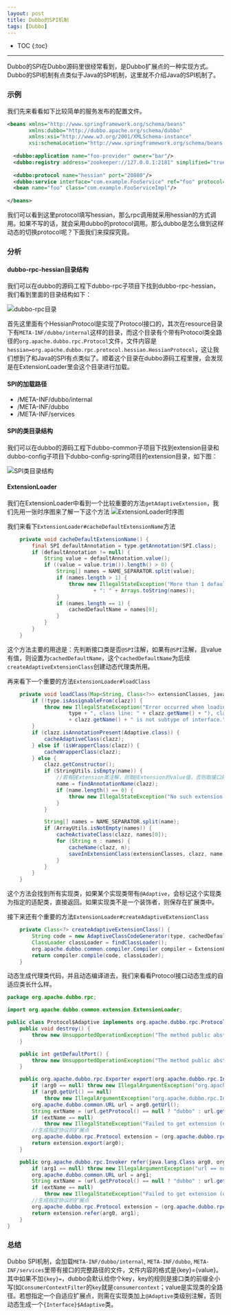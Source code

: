 ```yaml
---
layout: post
title: Dubbo的SPI机制
tags: [Dubbo]
---
```



* TOC
{:toc}
---

Dubbo的SPI在Dubbo源码里很经常看到，是Dubbo扩展点的一种实现方式。Dubbo的SPI机制有点类似于Java的SPI机制，这里就不介绍Java的SPI机制了。

### 示例

我们先来看看如下比较简单的服务发布的配置文件。

```xml
<beans xmlns="http://www.springframework.org/schema/beans"
       xmlns:dubbo="http://dubbo.apache.org/schema/dubbo"
       xmlns:xsi="http://www.w3.org/2001/XMLSchema-instance"
       xsi:schemaLocation="http://www.springframework.org/schema/beans http://www.springframework.org/schema/beans/spring-beans-4.3.xsd http://dubbo.apache.org/schema/dubbo http://dubbo.apache.org/schema/dubbo/dubbo.xsd">
  
  <dubbo:application name="foo-provider" owner="bar"/>
  <dubbo:registry address="zookeeper://127.0.0.1:2181" simplified="true"/>
  
  <dubbo:protocol name="hessian" port="20880"/>
  <dubbo:service interface="com.example.FooService" ref="foo" protocol="hessian" />
  <bean name="foo" class="com.example.FooServiceImpl"/>
  
</beans>
```

我们可以看到这里protocol填写hessian，那么rpc调用就采用hessian的方式调用。如果不写的话，就会采用dubbo的protocol调用。那么dubbo是怎么做到这样动态的切换protocol呢？下面我们来探探究竟。



### 分析

#### dubbo-rpc-hessian目录结构

我们可以在dubbo的源码工程下dubbo-rpc子项目下找到dubbo-rpc-hessian，我们看到里面的目录结构如下：

![dubbo-rpc目录]({{site.baseurl}}/images/dubbo-rpc.png)

首先这里面有个HessianProtocol是实现了Protocol接口的，其次在resource目录下有`META-INF/dubbo/internal`这样的目录，而这个目录有个带有Protocol类全路径的`org.apache.dubbo.rpc.Protocol`文件，文件内容是`hessian=org.apache.dubbo.rpc.protocol.hessian.HessianProtocol`，这让我们想到了和Java的SPI有点类似了。顺着这个目录在dubbo源码工程里搜，会发现是在ExtensionLoader里会这个目录进行加载。

#### SPI的加载路径

* /META-INF/dubbo/internal
* /META-INF/dubbo
* /META-INF/services

#### SPI的类目录结构

我们可以在dubbo的源码工程下dubbo-common子项目下找到extension目录和dubbo-config子项目下dubbo-config-spring项目的extension目录，如下图：

![SPI类目录结构]({{site.baseurl}}/images/SPI类目录结构.png)

#### ExtensionLoader

我们在ExtensionLoader中看到一个比较重要的方法`getAdaptiveExtension`，我们先用一张时序图来了解一下这个方法
![ExtensionLoader时序图]({{site.baseurl}}/images/ExtensionLoader时序图.png)

我们来看下`ExtensionLoader#cacheDefaultExtensionName`方法

```java
    private void cacheDefaultExtensionName() {
        final SPI defaultAnnotation = type.getAnnotation(SPI.class);
        if (defaultAnnotation != null) {
            String value = defaultAnnotation.value();
            if ((value = value.trim()).length() > 0) {
                String[] names = NAME_SEPARATOR.split(value);
                if (names.length > 1) {
                    throw new IllegalStateException("More than 1 default extension name on extension " + type.getName()
                            + ": " + Arrays.toString(names));
                }
                if (names.length == 1) {
                    cachedDefaultName = names[0];
                }
            }
        }
    }
```

这个方法主要的用途是：先判断接口类是否`@SPI`注解，如果有`@SPI`注解，且value有值，则设置为`cachedDefaultName`，这个`cachedDefaultName`为后续`createAdaptiveExtensionClass`创建动态代理类所用。

再来看下一个重要的方法`ExtensionLoader#loadClass`

```java
    private void loadClass(Map<String, Class<?>> extensionClasses, java.net.URL resourceURL, Class<?> clazz, String name) throws NoSuchMethodException {
        if (!type.isAssignableFrom(clazz)) {
            throw new IllegalStateException("Error occurred when loading extension class (interface: " +
                    type + ", class line: " + clazz.getName() + "), class "
                    + clazz.getName() + " is not subtype of interface.");
        }
        if (clazz.isAnnotationPresent(Adaptive.class)) {
            cacheAdaptiveClass(clazz);
        } else if (isWrapperClass(clazz)) {
            cacheWrapperClass(clazz);
        } else {
            clazz.getConstructor();
            if (StringUtils.isEmpty(name)) {
                //若有@Extension类注解，则取@Extension的value值，否则取接口的前缀的小写（如HessianProtocol就是hessian）。
                name = findAnnotationName(clazz);
                if (name.length() == 0) {
                    throw new IllegalStateException("No such extension name for the class " + clazz.getName() + " in the config " + resourceURL);
                }
            }

            String[] names = NAME_SEPARATOR.split(name);
            if (ArrayUtils.isNotEmpty(names)) {
                cacheActivateClass(clazz, names[0]);
                for (String n : names) {
                    cacheName(clazz, n);
                    saveInExtensionClass(extensionClasses, clazz, name);
                }
            }
        }
    }
```

这个方法会找到所有实现类，如果某个实现类带有`@Adaptive`，会标记这个实现类为指定的适配类，直接返回。如果实现类不是一个装饰者，则保存在扩展类中。

接下来还有个重要的方法`ExtensionLoader#createAdaptiveExtensionClass`

```java
    private Class<?> createAdaptiveExtensionClass() {
        String code = new AdaptiveClassCodeGenerator(type, cachedDefaultName).generate();
        ClassLoader classLoader = findClassLoader();
        org.apache.dubbo.common.compiler.Compiler compiler = ExtensionLoader.getExtensionLoader(org.apache.dubbo.common.compiler.Compiler.class).getAdaptiveExtension();
        return compiler.compile(code, classLoader);
    }
```

动态生成代理类代码，并且动态编译进去，我们来看看Protocol接口动态生成的自适应类长什么样。

```java
package org.apache.dubbo.rpc;

import org.apache.dubbo.common.extension.ExtensionLoader;

public class Protocol$Adaptive implements org.apache.dubbo.rpc.Protocol {
    public void destroy() {
        throw new UnsupportedOperationException("The method public abstract void org.apache.dubbo.rpc.Protocol.destroy() of interface org.apache.dubbo.rpc.Protocol is not adaptive method!");
    }

    public int getDefaultPort() {
        throw new UnsupportedOperationException("The method public abstract int org.apache.dubbo.rpc.Protocol.getDefaultPort() of interface org.apache.dubbo.rpc.Protocol is not adaptive method!");
    }

    public org.apache.dubbo.rpc.Exporter export(org.apache.dubbo.rpc.Invoker arg0) throws org.apache.dubbo.rpc.RpcException {
        if (arg0 == null) throw new IllegalArgumentException("org.apache.dubbo.rpc.Invoker argument == null");
        if (arg0.getUrl() == null)
            throw new IllegalArgumentException("org.apache.dubbo.rpc.Invoker argument getUrl() == null");
        org.apache.dubbo.common.URL url = arg0.getUrl();
        String extName = (url.getProtocol() == null ? "dubbo" : url.getProtocol());
        if (extName == null)
            throw new IllegalStateException("Failed to get extension (org.apache.dubbo.rpc.Protocol) name from url (" + url.toString() + ") use keys([protocol])");
        //生成指定协议的扩展点
        org.apache.dubbo.rpc.Protocol extension = (org.apache.dubbo.rpc.Protocol) ExtensionLoader.getExtensionLoader(org.apache.dubbo.rpc.Protocol.class).getExtension(extName);
        return extension.export(arg0);
    }

    public org.apache.dubbo.rpc.Invoker refer(java.lang.Class arg0, org.apache.dubbo.common.URL arg1) throws org.apache.dubbo.rpc.RpcException {
        if (arg1 == null) throw new IllegalArgumentException("url == null");
        org.apache.dubbo.common.URL url = arg1;
        String extName = (url.getProtocol() == null ? "dubbo" : url.getProtocol());
        if (extName == null)
            throw new IllegalStateException("Failed to get extension (org.apache.dubbo.rpc.Protocol) name from url (" + url.toString() + ") use keys([protocol])");
        //生成指定协议的扩展点
        org.apache.dubbo.rpc.Protocol extension = (org.apache.dubbo.rpc.Protocol) ExtensionLoader.getExtensionLoader(org.apache.dubbo.rpc.Protocol.class).getExtension(extName);
        return extension.refer(arg0, arg1);
    }
}
```

### 总结

Dubbo SPI机制，会加载`META-INF/dubbo/internal`, `META-INF/dubbo`, `META-INF/services`里带有接口的完整路径的文件，文件内容的格式是{key}={value}。其中如果不加`{key}=`，dubbo会默认给你个key，key的规则是接口类的前缀全小写(如`ConsumerContextFilter`的`key`就是`consumercontext`；value是实现类的全路径。若想指定一个自适应扩展点，则需在实现类加上`@Adaptive`类级别注解，否则动态生成一个`{Interface}$Adaptive`类。